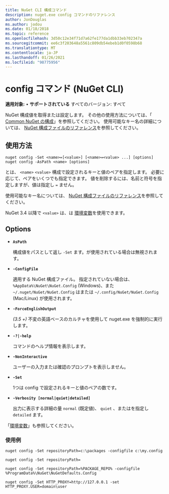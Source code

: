 ```yaml
---
title: NuGet CLI 構成コマンド
description: nuget.exe config コマンドのリファレンス
author: JonDouglas
ms.author: jodou
ms.date: 01/18/2018
ms.topic: reference
ms.openlocfilehash: 3d50c12e34f71d7a62fe177da1dbb33eb702347a
ms.sourcegitcommit: ee6c3f203648a5561c809db54ebeb1d0f0598b68
ms.translationtype: MT
ms.contentlocale: ja-JP
ms.lasthandoff: 01/26/2021
ms.locfileid: "98775956"
---
```

# <a name="config-command-nuget-cli"></a>config コマンド (NuGet CLI)

**適用対象:** &bullet; **サポートされている** すべてのバージョン: すべて

NuGet 構成値を取得または設定します。 その他の使用方法については、「 [Common NuGet の構成](../../consume-packages/configuring-nuget-behavior.md)」を参照してください。 使用可能なキー名の詳細については、 [NuGet 構成ファイルのリファレンス](../nuget-config-file.md)を参照してください。

## <a name="usage"></a>使用方法

```cli
nuget config -Set <name>=[<value>] [<name>=<value> ...] [options]
nuget config -AsPath <name> [options]
```

とは、 `<name>` `<value>` 構成で設定されるキーと値のペアを指定します。 必要に応じて、ペアをいくつでも指定できます。 値を削除するには、名前と符号を指定しますが、値は指定し `=` ません。

使用可能なキー名については、 [NuGet 構成ファイルのリファレンス](../nuget-config-file.md)を参照してください。

NuGet 3.4 以降で `<value>` は、は [環境変数](cli-ref-environment-variables.md)を使用できます。

## <a name="options"></a>Options


- **`AsPath`**

  構成値をパスとして返し `-Set` ます。が使用されている場合は無視されます。

- **`-ConfigFile`**

  適用する NuGet 構成ファイル。 指定されていない場合は、 `%AppData%\NuGet\NuGet.Config` (Windows)、また `~/.nuget/NuGet/NuGet.Config` はまたは `~/.config/NuGet/NuGet.Config` (Mac/Linux) が使用されます。

- **`-ForceEnglishOutput`**

  *(3.5 +)* 不変の英語ベースのカルチャを使用して nuget.exe を強制的に実行します。

- **`-?|-help`**

  コマンドのヘルプ情報を表示します。

- **`-NonInteractive`**

  ユーザーの入力または確認のプロンプトを表示しません。

- **`-Set`**

  1つは config で設定されるキーと値のペアの数です。

- **`-Verbosity [normal|quiet|detailed]`**

  出力に表示する詳細の量 `normal` (既定値)、 `quiet` 、またはを指定し `detailed` ます。

「[環境変数](cli-ref-environment-variables.md)」も参照してください。

### <a name="examples"></a>使用例

```cli
nuget config -Set repositoryPath=c:\packages -configfile c:\my.config

nuget config -Set repositoryPath=

nuget config -Set repositoryPath=%PACKAGE_REPO% -configfile %ProgramData%\NuGet\NuGetDefaults.Config

nuget config -Set HTTP_PROXY=http://127.0.0.1 -set HTTP_PROXY.USER=domain\user
```
